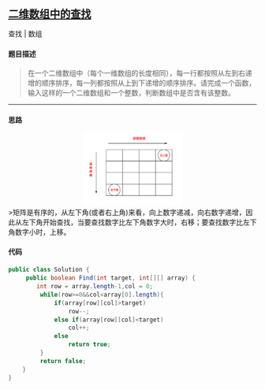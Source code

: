 ## [二维数组中的查找](https://www.nowcoder.com/practice/abc3fe2ce8e146608e868a70efebf62e)

<code style="color: var(--vscode-textPreformat-foreground); font-family: Menlo, Monaco, Consolas, &quot;Droid Sans Mono&quot;, &quot;Courier New&quot;, monospace, &quot;Droid Sans Fallback&quot;; font-size: 14px; line-height: 19px;">查找</code><span>&nbsp;</span>|<span>&nbsp;</span><code style="color: var(--vscode-textPreformat-foreground); font-family: Menlo, Monaco, Consolas, &quot;Droid Sans Mono&quot;, &quot;Courier New&quot;, monospace, &quot;Droid Sans Fallback&quot;; font-size: 14px; line-height: 19px;">数组</code>

#### 题目描述

> 在一个二维数组中（每个一维数组的长度相同），每一行都按照从左到右递增的顺序排序，每一列都按照从上到下递增的顺序排序。请完成一个函数，输入这样的一个二维数组和一个整数，判断数组中是否含有该整数。

---
#### 思路

<center><img width="40%" src="./images/01_s.jpg"></center>
>矩阵是有序的，从左下角(或者右上角)来看，向上数字递减，向右数字递增，因此从左下角开始查找，当要查找数字比左下角数字大时，右移；要查找数字比左下角数字小时，上移。

#### 代码
```java
public class Solution {
     public boolean Find(int target, int[][] array) {
        int row = array.length-1,col = 0;
         while(row>=0&&col<array[0].length){
             if(array[row][col]>target)
                 row--;
             else if(array[row][col]<target)
                 col++;
             else
                 return true;
         }
         return false;
    }
}
```
